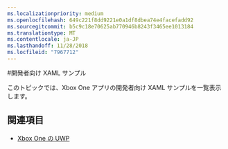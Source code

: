 ```yaml
---
ms.localizationpriority: medium
ms.openlocfilehash: 649c221f8dd9221e0a1df8dbea74e4facefadd92
ms.sourcegitcommit: b5c9c18e70625ab770946b8243f3465ee1013184
ms.translationtype: MT
ms.contentlocale: ja-JP
ms.lasthandoff: 11/28/2018
ms.locfileid: "7967712"
---
```

#<a name="xaml-samples-for-developers"></a>開発者向け XAML サンプル

このトピックでは、Xbox One アプリの開発者向け XAML サンプルを一覧表示します。

## <a name="see-also"></a>関連項目
- [Xbox One の UWP](index.md)

